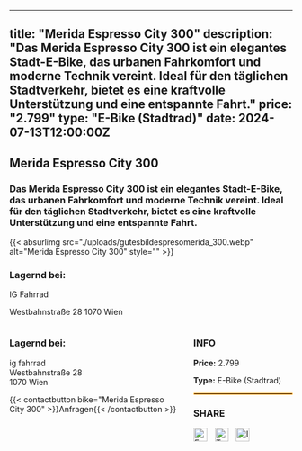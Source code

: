 
---
title: "Merida Espresso City 300"
description: "Das Merida Espresso City 300 ist ein elegantes Stadt-E-Bike, das urbanen Fahrkomfort und moderne Technik vereint. Ideal für den täglichen Stadtverkehr, bietet es eine kraftvolle Unterstützung und eine entspannte Fahrt."
price: "2.799"
type: "E-Bike (Stadtrad)"
date: 2024-07-13T12:00:00Z
---

## Merida Espresso City 300

### Das Merida Espresso City 300 ist ein elegantes Stadt-E-Bike, das urbanen Fahrkomfort und moderne Technik vereint. Ideal für den täglichen Stadtverkehr, bietet es eine kraftvolle Unterstützung und eine entspannte Fahrt.

{{< absurlimg src="./uploads/gutesbildespresomerida_300.webp" alt="Merida Espresso City 300" style="" >}}


### Lagernd bei:
IG Fahrrad

Westbahnstraße 28
1070 Wien

<div style="display: flex; justify-content: space-between;">
    <div style="width: 60%;">
        <h3>Lagernd bei:</h3>
        <p>ig fahrrad<br>Westbahnstraße 28<br>1070 Wien</p>
        {{< contactbutton bike="Merida Espresso City 300" >}}Anfragen{{< /contactbutton >}}
    </div>
    <div style="width: 35%;">
        <h3>INFO</h3>
        <p><strong>Price:</strong> 2.799</p>
        <p><strong>Type:</strong> E-Bike (Stadtrad)</p>
        <hr style="border: 1px solid orange;">
        <h3>SHARE</h3>
        <a href="https://www.facebook.com/sharer/sharer.php?u={{< absurl >}}" target="_blank"><img src="./images/facebook.png" alt="Facebook" style="width: 24px; margin-right: 10px;"></a>
        <a href="https://twitter.com/intent/tweet?url={{< absurl >}}" target="_blank"><img src="./images/twitter.png" alt="Twitter" style="width: 24px; margin-right: 10px;"></a>
        <a href="https://www.instagram.com/?url={{< absurl >}}" target="_blank"><img src="./images/instagram.png" alt="Instagram" style="width: 24px; margin-right: 10px;"></a>
    </div>
</div>
